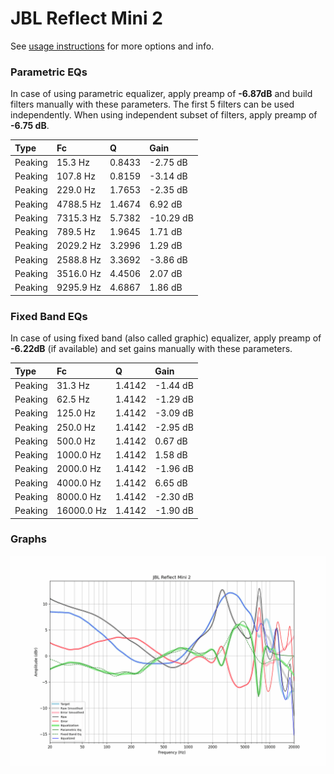 # JBL Reflect Mini 2
See [usage instructions](https://github.com/jaakkopasanen/AutoEq#usage) for more options and info.

### Parametric EQs
In case of using parametric equalizer, apply preamp of **-6.87dB** and build filters manually
with these parameters. The first 5 filters can be used independently.
When using independent subset of filters, apply preamp of **-6.75 dB**.

| Type    | Fc        |      Q | Gain      |
|:--------|:----------|:-------|:----------|
| Peaking | 15.3 Hz   | 0.8433 | -2.75 dB  |
| Peaking | 107.8 Hz  | 0.8159 | -3.14 dB  |
| Peaking | 229.0 Hz  | 1.7653 | -2.35 dB  |
| Peaking | 4788.5 Hz | 1.4674 | 6.92 dB   |
| Peaking | 7315.3 Hz | 5.7382 | -10.29 dB |
| Peaking | 789.5 Hz  | 1.9645 | 1.71 dB   |
| Peaking | 2029.2 Hz | 3.2996 | 1.29 dB   |
| Peaking | 2588.8 Hz | 3.3692 | -3.86 dB  |
| Peaking | 3516.0 Hz | 4.4506 | 2.07 dB   |
| Peaking | 9295.9 Hz | 4.6867 | 1.86 dB   |

### Fixed Band EQs
In case of using fixed band (also called graphic) equalizer, apply preamp of **-6.22dB**
(if available) and set gains manually with these parameters.

| Type    | Fc         |      Q | Gain     |
|:--------|:-----------|:-------|:---------|
| Peaking | 31.3 Hz    | 1.4142 | -1.44 dB |
| Peaking | 62.5 Hz    | 1.4142 | -1.29 dB |
| Peaking | 125.0 Hz   | 1.4142 | -3.09 dB |
| Peaking | 250.0 Hz   | 1.4142 | -2.95 dB |
| Peaking | 500.0 Hz   | 1.4142 | 0.67 dB  |
| Peaking | 1000.0 Hz  | 1.4142 | 1.58 dB  |
| Peaking | 2000.0 Hz  | 1.4142 | -1.96 dB |
| Peaking | 4000.0 Hz  | 1.4142 | 6.65 dB  |
| Peaking | 8000.0 Hz  | 1.4142 | -2.30 dB |
| Peaking | 16000.0 Hz | 1.4142 | -1.90 dB |

### Graphs
![](./JBL%20Reflect%20Mini%202.png)